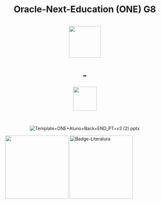 <h1 align=center>Oracle-Next-Education (ONE) G8</h1>
<div align=center>

  <div><br>
     <img heigth=100 width=100 src="https://upload.wikimedia.org/wikipedia/commons/5/50/Oracle_logo.svg"> <h1>-</h1>    <img heigth=5 width=75 src="https://cursos.alura.com.br/assets/images/logos/logo-alura.svg">
    <br><br><br>
  </div>


![Template+ONE+Aluno+Back+END_PT+v3 (2) pptx](https://github.com/user-attachments/assets/708495db-cd73-4c62-8e85-6de2b768bdc4)

</div>

<img heigth=200 width=200 src="https://github.com/user-attachments/assets/7ec82533-c740-4d58-958b-ffc7a5812538">

<img width="200" height="200" alt="Badge-Literalura" src="https://github.com/user-attachments/assets/da59b361-f03a-42a8-a007-af8d1c09f14e" />

